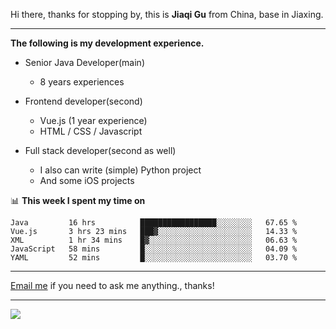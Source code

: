 Hi there, thanks for stopping by, this is **Jiaqi Gu** from China, base in Jiaxing.

---

**The following is my development experience.**

- Senior Java Developer(main)
  - 8 years experiences

- Frontend developer(second)
  - Vue.js (1 year experience)
  - HTML / CSS / Javascript
  
- Full stack developer(second as well)
  - I also can write (simple) Python project
  - And some iOS projects

📊 **This week I spent my time on**
<!--START_SECTION:waka-->
```text
Java         16 hrs          █████████████████░░░░░░░░   67.65 % 
Vue.js       3 hrs 23 mins   ███▓░░░░░░░░░░░░░░░░░░░░░   14.33 % 
XML          1 hr 34 mins    █▓░░░░░░░░░░░░░░░░░░░░░░░   06.63 % 
JavaScript   58 mins         █░░░░░░░░░░░░░░░░░░░░░░░░   04.09 % 
YAML         52 mins         █░░░░░░░░░░░░░░░░░░░░░░░░   03.70 % 
```
<!--END_SECTION:waka-->

---

[Email me](mailto:droidqw@gmail.com?subject=Hiring_from_GitHub) if you need to ask me anything., thanks!

---

![]( https://visitor-badge.glitch.me/badge?page_id=githubgujiaqi)
